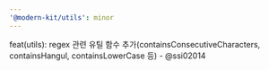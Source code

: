 ```yaml
---
'@modern-kit/utils': minor
---
```


feat(utils): regex 관련 유틸 함수 추가(containsConsecutiveCharacters, containsHangul, containsLowerCase 등) - @ssi02014
